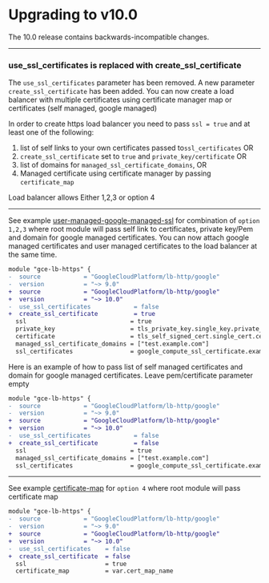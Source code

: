# Upgrading to v10.0

The 10.0 release contains backwards-incompatible changes.

---

### use_ssl_certificates is replaced with create_ssl_certificate

The `use_ssl_certificates` parameter has been removed. A new parameter `create_ssl_certificate` has been added. You can now create a load balancer with multiple certificates using certificate manager map or certificates (self managed, google managed)

In order to create https load balancer you need to pass `ssl = true` and at least one of the following:

1) list of self links to your own certificates passed to`ssl_certificates` OR
2) `create_ssl_certificate` set to `true` and `private_key/certificate` OR
3) list of domains for `managed_ssl_certificate_domains`, OR
4) Managed certificate using certificate manager by passing `certificate_map`

Load balancer allows Either 1,2,3 or option 4

---
See example [user-managed-google-managed-ssl](/examples/user-managed-google-managed-ssl) for combination of `option 1,2,3` where root module will pass self link to certificates, private key/Pem and domain for google managed certificates. You can now attach google managed certificates and user managed certificates to the load balancer at the same time.


```diff
module "gce-lb-https" {
-  source            = "GoogleCloudPlatform/lb-http/google"
-  version           = "~> 9.0"
+  source            = "GoogleCloudPlatform/lb-http/google"
+  version           = "~> 10.0"
-  use_ssl_certificates            = false
+  create_ssl_certificate          = true
  ssl                             = true
  private_key                     = tls_private_key.single_key.private_key_pem
  certificate                     = tls_self_signed_cert.single_cert.cert_pem
  managed_ssl_certificate_domains = ["test.example.com"]
  ssl_certificates                = google_compute_ssl_certificate.example.*.self_link
```

Here is an example of how to pass list of self managed certificates and domain for google managed certificates. Leave pem/certificate parameter empty


```diff
module "gce-lb-https" {
-  source            = "GoogleCloudPlatform/lb-http/google"
-  version           = "~> 9.0"
+  source            = "GoogleCloudPlatform/lb-http/google"
+  version           = "~> 10.0"
-  use_ssl_certificates            = false
+  create_ssl_certificate          = false
  ssl                             = true
  managed_ssl_certificate_domains = ["test.example.com"]
  ssl_certificates                = google_compute_ssl_certificate.example.*.self_link
```

---

See example [certificate-map](/examples/certificate-map) for `option 4` where root module will pass certificate map

```diff
module "gce-lb-https" {
-  source            = "GoogleCloudPlatform/lb-http/google"
-  version           = "~> 9.0"
+  source            = "GoogleCloudPlatform/lb-http/google"
+  version           = "~> 10.0"
-  use_ssl_certificates    = false
+  create_ssl_certificate  = false
  ssl                      = true
  certificate_map          = var.cert_map_name
```
